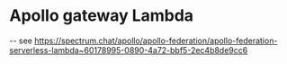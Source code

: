 # Apollo gateway Lambda

-- see https://spectrum.chat/apollo/apollo-federation/apollo-federation-serverless-lambda~60178995-0890-4a72-bbf5-2ec4b8de9cc6
